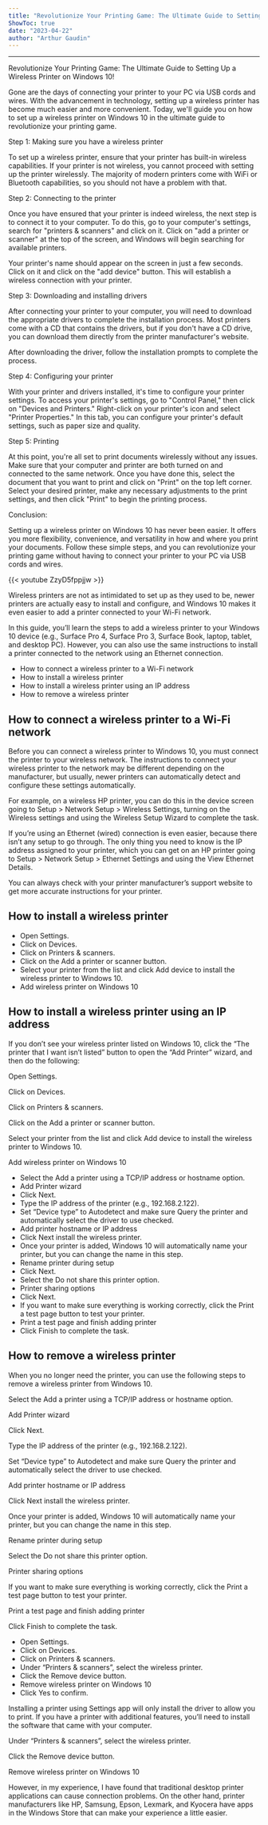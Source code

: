 ```yaml
---
title: "Revolutionize Your Printing Game: The Ultimate Guide to Setting Up a Wireless Printer on Windows 10!"
ShowToc: true 
date: "2023-04-22"
author: "Arthur Gaudin"
---
```

*****
Revolutionize Your Printing Game: The Ultimate Guide to Setting Up a Wireless Printer on Windows 10!

Gone are the days of connecting your printer to your PC via USB cords and wires. With the advancement in technology, setting up a wireless printer has become much easier and more convenient. Today, we'll guide you on how to set up a wireless printer on Windows 10 in the ultimate guide to revolutionize your printing game.

Step 1: Making sure you have a wireless printer

To set up a wireless printer, ensure that your printer has built-in wireless capabilities. If your printer is not wireless, you cannot proceed with setting up the printer wirelessly. The majority of modern printers come with WiFi or Bluetooth capabilities, so you should not have a problem with that.

Step 2: Connecting to the printer

Once you have ensured that your printer is indeed wireless, the next step is to connect it to your computer. To do this, go to your computer's settings, search for "printers & scanners" and click on it. Click on "add a printer or scanner" at the top of the screen, and Windows will begin searching for available printers.

Your printer's name should appear on the screen in just a few seconds. Click on it and click on the "add device" button. This will establish a wireless connection with your printer.

Step 3: Downloading and installing drivers

After connecting your printer to your computer, you will need to download the appropriate drivers to complete the installation process. Most printers come with a CD that contains the drivers, but if you don't have a CD drive, you can download them directly from the printer manufacturer's website.

After downloading the driver, follow the installation prompts to complete the process.

Step 4: Configuring your printer

With your printer and drivers installed, it's time to configure your printer settings. To access your printer's settings, go to "Control Panel," then click on "Devices and Printers." Right-click on your printer's icon and select "Printer Properties." In this tab, you can configure your printer's default settings, such as paper size and quality.

Step 5: Printing

At this point, you're all set to print documents wirelessly without any issues. Make sure that your computer and printer are both turned on and connected to the same network. Once you have done this, select the document that you want to print and click on "Print" on the top left corner. Select your desired printer, make any necessary adjustments to the print settings, and then click "Print" to begin the printing process.

Conclusion:

Setting up a wireless printer on Windows 10 has never been easier. It offers you more flexibility, convenience, and versatility in how and where you print your documents. Follow these simple steps, and you can revolutionize your printing game without having to connect your printer to your PC via USB cords and wires.

{{< youtube ZzyD5fppjjw >}} 



Wireless printers are not as intimidated to set up as they used to be, newer printers are actually easy to install and configure, and Windows 10 makes it even easier to add a printer connected to your Wi-Fi network.
 
In this guide, you’ll learn the steps to add a wireless printer to your Windows 10 device (e.g., Surface Pro 4, Surface Pro 3, Surface Book, laptop, tablet, and desktop PC). However, you can also use the same instructions to install a printer connected to the network using an Ethernet connection.
 
- How to connect a wireless printer to a Wi-Fi network
 - How to install a wireless printer
 - How to install a wireless printer using an IP address
 - How to remove a wireless printer

 
## How to connect a wireless printer to a Wi-Fi network
 
Before you can connect a wireless printer to Windows 10, you must connect the printer to your wireless network. The instructions to connect your wireless printer to the network may be different depending on the manufacturer, but usually, newer printers can automatically detect and configure these settings automatically.
 
For example, on a wireless HP printer, you can do this in the device screen going to Setup > Network Setup > Wireless Settings, turning on the Wireless settings and using the Wireless Setup Wizard to complete the task.
 
If you’re using an Ethernet (wired) connection is even easier, because there isn’t any setup to go through. The only thing you need to know is the IP address assigned to your printer, which you can get on an HP printer going to Setup > Network Setup > Ethernet Settings and using the View Ethernet Details.
 
You can always check with your printer manufacturer’s support website to get more accurate instructions for your printer.
 
## How to install a wireless printer
 
- Open Settings.
 - Click on Devices.
 - Click on Printers & scanners.
 - Click on the Add a printer or scanner button.
 - Select your printer from the list and click Add device to install the wireless printer to Windows 10.
 - Add wireless printer on Windows 10

 
## How to install a wireless printer using an IP address
 
If you don’t see your wireless printer listed on Windows 10, click the “The printer that I want isn’t listed” button to open the “Add Printer” wizard, and then do the following:
 
Open Settings.
 
Click on Devices.
 
Click on Printers & scanners.
 
Click on the Add a printer or scanner button.
 
Select your printer from the list and click Add device to install the wireless printer to Windows 10.
 
Add wireless printer on Windows 10

 
- Select the Add a printer using a TCP/IP address or hostname option.
 - Add Printer wizard
 - Click Next.
 - Type the IP address of the printer (e.g., 192.168.2.122).
 - Set “Device type” to Autodetect and make sure Query the printer and automatically select the driver to use checked.
 - Add printer hostname or IP address
 - Click Next install the wireless printer.
 - Once your printer is added, Windows 10 will automatically name your printer, but you can change the name in this step.
 - Rename printer during setup
 - Click Next.
 - Select the Do not share this printer option.
 - Printer sharing options
 - Click Next.
 - If you want to make sure everything is working correctly, click the Print a test page button to test your printer.
 - Print a test page and finish adding printer
 - Click Finish to complete the task.

 
## How to remove a wireless printer
 
When you no longer need the printer, you can use the following steps to remove a wireless printer from Windows 10.
 
Select the Add a printer using a TCP/IP address or hostname option.
 
Add Printer wizard

 
Click Next.
 
Type the IP address of the printer (e.g., 192.168.2.122).
 
Set “Device type” to Autodetect and make sure Query the printer and automatically select the driver to use checked.
 
Add printer hostname or IP address

 
Click Next install the wireless printer.
 
Once your printer is added, Windows 10 will automatically name your printer, but you can change the name in this step.
 
Rename printer during setup

 
Select the Do not share this printer option.
 
Printer sharing options

 
If you want to make sure everything is working correctly, click the Print a test page button to test your printer.
 
Print a test page and finish adding printer

 
Click Finish to complete the task.
 
- Open Settings.
 - Click on Devices.
 - Click on Printers & scanners.
 - Under “Printers & scanners”, select the wireless printer.
 - Click the Remove device button.
 - Remove wireless printer on Windows 10
 - Click Yes to confirm.

 
Installing a printer using Settings app will only install the driver to allow you to print. If you have a printer with additional features, you’ll need to install the software that came with your computer.
 
Under “Printers & scanners”, select the wireless printer.
 
Click the Remove device button.
 
Remove wireless printer on Windows 10

 
However, in my experience, I have found that traditional desktop printer applications can cause connection problems. On the other hand, printer manufacturers like HP, Samsung, Epson, Lexmark, and Kyocera have apps in the Windows Store that can make your experience a little easier.




